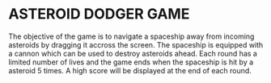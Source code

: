 # ASTEROID DODGER GAME
The objective of the game is to navigate a spaceship away from incoming asteroids by dragging it accross the screen. The spaceship is equipped with a cannon which can be used to destroy asteroids ahead. Each round has a limited number of  lives and the game ends when the spaceship is hit by a asteroid 5 times. A high score will be displayed at the end of each round.
